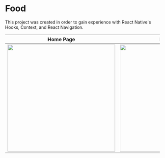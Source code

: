 # Food
This project was created in order to gain experience with React Native's Hooks, Context, and React Navigation.


Home Page     |  Result page
------------- | -------------
<img src="https://user-images.githubusercontent.com/46396204/147704714-e72651b2-d9d1-4b92-a32a-cd4a252d9e7b.jpeg" width="350"/>  | <img src="https://user-images.githubusercontent.com/46396204/147704718-23536276-9ebc-4c56-a825-a39e98c7a779.jpeg" width="350"/>
